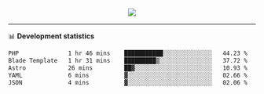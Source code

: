 <h3 align="center">
  <a href="https://github.com/hwalker928">
      <img src="https://github-profile-trophy.vercel.app/?username=hwalker928&no-bg=true&no-frame=true">
  </a>
</h3>


<hr>

📊 **Development statistics**

<!--START_SECTION:waka-->

```txt
PHP              1 hr 46 mins    ███████████░░░░░░░░░░░░░░   44.23 %
Blade Template   1 hr 31 mins    █████████▒░░░░░░░░░░░░░░░   37.72 %
Astro            26 mins         ██▓░░░░░░░░░░░░░░░░░░░░░░   10.93 %
YAML             6 mins          ▓░░░░░░░░░░░░░░░░░░░░░░░░   02.66 %
JSON             4 mins          ▓░░░░░░░░░░░░░░░░░░░░░░░░   02.06 %
```

<!--END_SECTION:waka-->
